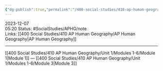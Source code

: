 ```yaml
---
{"dg-publish":true,"permalink":"/400-social-studies/410-ap-human-geography/unit-1/modules-1-6/module-2/","updated":"2024-03-06T10:06:03.307-06:00"}
---
```


2023-12-07  
05:20
Status: #SocialStudies/APHG/note  
Links: [[400 Social Studies/410 AP Human Geography/AP Human Geography\|AP Human Geography]]

---
[[400 Social Studies/410 AP Human Geography/Unit 1/Modules 1-6/Module 1\|Module 1]] — [[400 Social Studies/410 AP Human Geography/Unit 1/Modules 1-6/Module 3\|Module 3]]